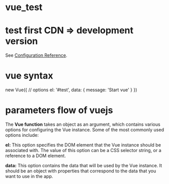 # vue_test

# test first CDN => development version

See [Configuration Reference](https://v2.vuejs.org/v2/guide/).

# vue syntax

new Vue({
  // options
  el: '#test',
  data: {
          message: 'Start vue'
        }
})

# parameters flow of vuejs

The **Vue function** takes an object as an argument, which contains various options for configuring the Vue instance. Some of the most commonly used options include:

**el:** This option specifies the DOM element that the Vue instance should be associated with. The value of this option can be a CSS selector string, or a reference to a DOM element.

**data:** This option contains the data that will be used by the Vue instance. It should be an object with properties that correspond to the data that you want to use in the app.
